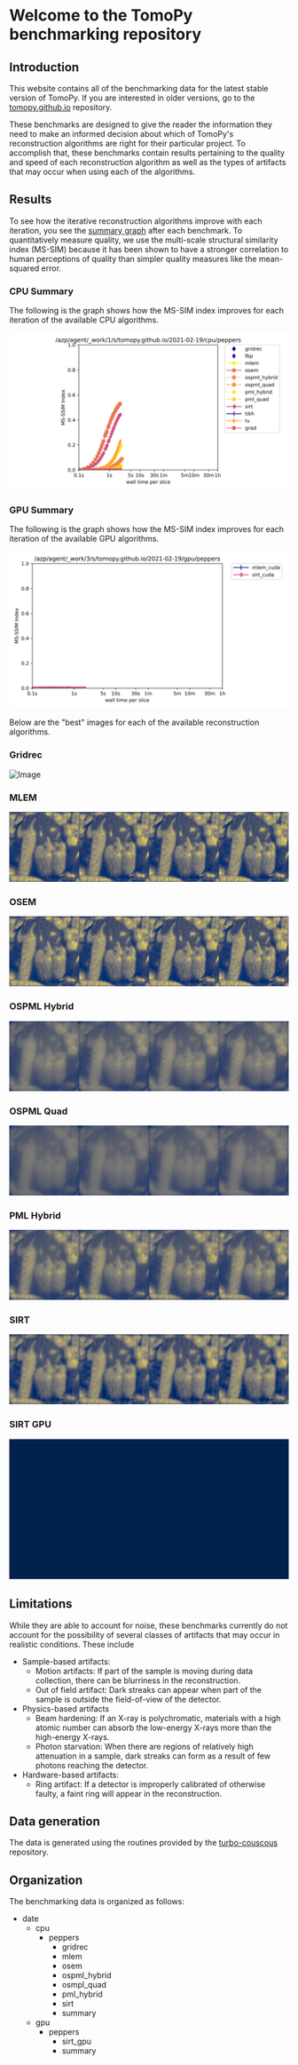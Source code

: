 # Welcome to the TomoPy benchmarking repository

## Introduction

This website contains all of the benchmarking data for the latest stable version of TomoPy. If you are interested in older versions, go to the [tomopy.github.io](https://github.com/tomopy/tomopy.github.io) repository. 

These benchmarks are designed to give the reader the information they need to make an informed decision about which of TomoPy's reconstruction algorithms are right for their particular project. To accomplish that, these benchmarks contain results pertaining to the quality and speed of each reconstruction algorithm as well as the types of artifacts that may occur when using each of the algorithms. 

## Results
To see how the iterative reconstruction algorithms improve with each iteration, you see the [summary graph](https://github.com/tomopy/tomopy.github.io/blob/main/2021-02-19/cpu/peppers/summary.svg) after each benchmark. To quantitatively measure quality, we use the multi-scale structural similarity index (MS-SIM) because it has been shown to have a stronger correlation to human perceptions of quality than simpler quality measures like the mean-squared error. 


### CPU Summary
The following is the graph shows how the MS-SIM index improves for each iteration of the available CPU algorithms. 

![Image](/2021-02-19/cpu/peppers/summary.svg)

### GPU Summary
The following is the graph shows how the MS-SIM index improves for each iteration of the available GPU algorithms. 

![Image](/2021-02-19/gpu/peppers/summary.svg)

Below are the "best" images for each of the available reconstruction algorithms.

### Gridrec
![Image](/2021-02-19/cpu/peppers/gridrec-0.png)
### MLEM
![Image](/2021-02-19/cpu/peppers/mlem-5.png)
### OSEM
![Image](/2021-02-19/cpu/peppers/osem-5.png)
### OSPML Hybrid
![Image](/2021-02-19/cpu/peppers/ospml_hybrid-5.png)
### OSPML Quad
![Image](/2021-02-19/cpu/peppers/ospml_quad-5.png)
### PML Hybrid
![Image](/2021-02-19/cpu/peppers/pml_hybrid-5.png)
### SIRT 
![Image](/2021-02-19/cpu/peppers/sirt-5.png)
### SIRT GPU
![Image](/2021-02-19/gpu/peppers/sirt_cuda-17.png)

## Limitations

While they are able to account for noise, these benchmarks currently do not account for the possibility of several classes of artifacts that may occur in realistic conditions. These include
- Sample-based artifacts: 
  - Motion artifacts: If part of the sample is moving during data collection, there can be blurriness in the reconstruction.
  - Out of field artifact: Dark streaks can appear when part of the sample is outside the field-of-view of the detector.
- Physics-based artifacts
  - Beam hardening: If an X-ray is polychromatic, materials with a high atomic number can absorb the low-energy X-rays more than the high-energy X-rays.
  - Photon starvation: When there are regions of relatively high attenuation in a sample, dark streaks can form as a result of few photons reaching the detector. 
- Hardware-based artifacts:
  - Ring artifact: If a detector is improperly calibrated of otherwise faulty, a faint ring will appear in the reconstruction.

## Data generation

The data is generated using the routines provided by the [turbo-couscous](https://github.com/tomopy/turbo-couscous) repository. 

## Organization

The benchmarking data is organized as follows:

- date
  - cpu
    - peppers
      - gridrec
      - mlem
      - osem
      - ospml_hybrid
      - osmpl_quad
      - pml_hybrid
      - sirt
      - summary
  - gpu
    - peppers
      - sirt_gpu
      - summary





